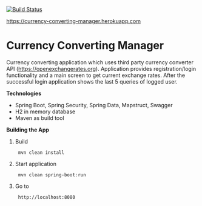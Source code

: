 [![Build Status](https://travis-ci.org/smpavlenko/currency-converting-manager.svg?branch=master)](https://travis-ci.org/smpavlenko/currency-converting-manager)

https://currency-converting-manager.herokuapp.com

# Currency Converting Manager

Currency converting application which uses third party currency converter API (https://openexchangerates.org).
Application provides registration/login functionality and a main screen to get current exchange rates.
After the successful login application shows the last 5 queries of logged user.

**Technologies**
- Spring Boot, Spring Security, Spring Data, Mapstruct, Swagger
- H2 in memory database
- Maven as build tool

**Building the App**

1. Build

        mvn clean install

2. Start application

        mvn clean spring-boot:run

3. Go to

        http://localhost:8080